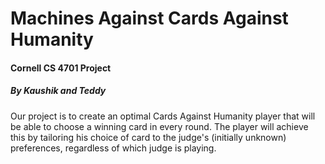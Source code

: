 # Machines Against Cards Against Humanity
#### Cornell CS 4701 Project
##### By Kaushik and Teddy

Our project is to create an optimal Cards Against Humanity player that will be able to choose a winning card in every round. The player will achieve this by tailoring his choice of card to the judge's (initially unknown) preferences, regardless of which judge is playing.
